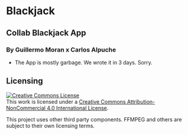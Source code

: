 # Blackjack

## Collab Blackjack App 
### By Guillermo Moran x Carlos Alpuche 

- The App is mostly garbage. We wrote it in 3 days. Sorry.

## Licensing

<a rel="license" href="http://creativecommons.org/licenses/by-nc/4.0/"><img alt="Creative Commons License" style="border-width:0" src="https://i.creativecommons.org/l/by-nc/4.0/88x31.png" /></a><br />This work is licensed under a <a rel="license" href="http://creativecommons.org/licenses/by-nc/4.0/">Creative Commons Attribution-NonCommercial 4.0 International License</a>.

This project uses other third party components. FFMPEG and others are subject to their own licensing terms. 